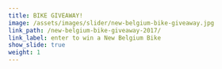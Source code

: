 ```yaml
---
title: BIKE GIVEAWAY!
image: /assets/images/slider/new-belgium-bike-giveaway.jpg
link_path: /new-belgium-bike-giveaway-2017/
link_label: enter to win a New Belgium Bike
show_slide: true
weight: 1
---
```



